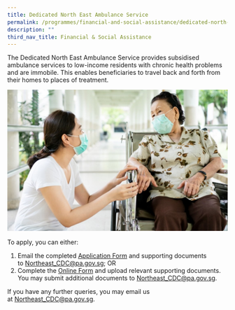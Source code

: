 ```yaml
---
title: Dedicated North East Ambulance Service
permalink: /programmes/financial-and-social-assistance/dedicated-north-east-ambulance-service/
description: ""
third_nav_title: Financial & Social Assistance
---
```

The Dedicated North East Ambulance Service provides subsidised ambulance services to low-income residents with chronic health problems and are immobile. This enables beneficiaries to travel back and forth from their homes to places of treatment.

![](/images/Programmes/Financial%20&%20Social%20Assistance/North%20East%20Ambulance%20Service.jpg)

To apply, you can either:

1.  Email the completed [Application Form](/files/annex%20a_north%20east%20assistance%20scheme%20referral%20form_with%20wecare%20(as%20of%201%20april%202023)_for%20printing.pdf) and supporting documents to [Northeast\_CDC@pa.gov.sg](mailto:Northeast_CDC@pa.gov.sg); OR
3.  Complete the [Online Form](https://form.gov.sg/#!/5e994b5f5dad670011b1d2ed) and upload relevant supporting documents. You may submit additional documents to [Northeast\_CDC@pa.gov.sg](mailto:Northeast_CDC@pa.gov.sg).

If you have any further queries, you may email us at [Northeast_CDC@pa.gov.sg](mailto:Northeast_CDC@pa.gov.sg).